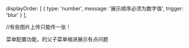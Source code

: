 
displayOrder: [
{ type: 'number', message: '展示顺序必须为数字值', trigger: 'blur' }
],

//有些图片上传只能传一张！

菜单配置功能，的父子菜单缩进展示有点问题

